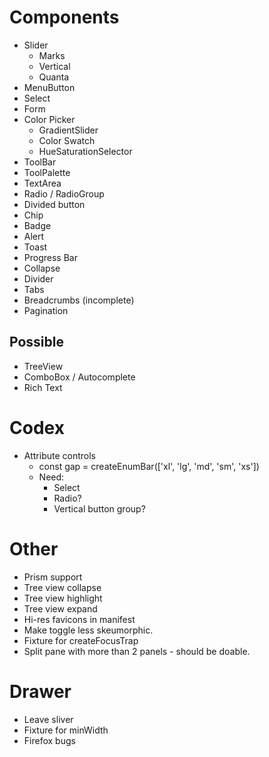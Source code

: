 # Components

* Slider
  * Marks
  * Vertical
  * Quanta
* MenuButton
* Select
* Form
* Color Picker
  * GradientSlider
  * Color Swatch
  * HueSaturationSelector
* ToolBar
* ToolPalette
* TextArea
* Radio / RadioGroup
* Divided button
* Chip
* Badge
* Alert
* Toast
* Progress Bar
* Collapse
* Divider
* Tabs
* Breadcrumbs (incomplete)
* Pagination

## Possible

* TreeView
* ComboBox / Autocomplete
* Rich Text

# Codex

* Attribute controls
  * const gap = createEnumBar(['xl', 'lg', 'md', 'sm', 'xs'])
  * Need:
    * Select
    * Radio?
    * Vertical button group?

# Other

* Prism support
* Tree view collapse
* Tree view highlight
* Tree view expand
* Hi-res favicons in manifest
* Make toggle less skeumorphic.
* Fixture for createFocusTrap
* Split pane with more than 2 panels - should be doable.

# Drawer

  * Leave sliver
  * Fixture for minWidth
  * Firefox bugs
